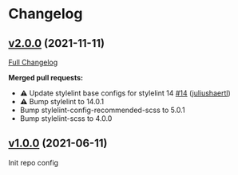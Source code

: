 # Changelog

## [v2.0.0](https://github.com/nextcloud/stylelint-config/tree/v2.0.0) (2021-11-11)

[Full Changelog](https://github.com/nextcloud/stylelint-config/compare/v1.0.0...v2.0.0)

**Merged pull requests:**

- ⚠️ Update stylelint base configs for stylelint 14 [\#14](https://github.com/nextcloud/stylelint-config/pull/14) ([juliushaertl](https://github.com/juliushaertl))
- ⚠️ Bump stylelint to 14.0.1
- Bump stylelint-config-recommended-scss to 5.0.1
- Bump stylelint-scss to 4.0.0

## [v1.0.0](https://github.com/nextcloud/stylelint-config/tree/v1.0.0) (2021-06-11)

Init repo config
